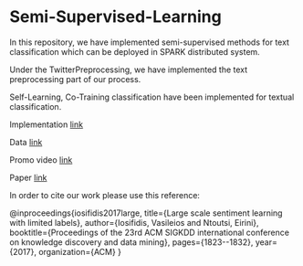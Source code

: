 # Semi-Supervised-Learning

In this repository, we have implemented semi-supervised methods for text classification which can be deployed in SPARK distributed system.


Under the TwitterPreprocessing, we have implemented the text preprocessing part of our process.

Self-Learning, Co-Training classification have been implemented for textual classification.

Implementation [link](https://github.com/iosifidisvasileios/Semi-Supervised-Learning/)

Data [link](https://www.l3s.de/~iosifidis/TSentiment15/)

Promo video [link](https://www.youtube.com/watch?v=zC2HGGgwetY)

Paper [link](https://dl.acm.org/citation.cfm?id=3098159)

In order to cite our work please use this reference:

@inproceedings{iosifidis2017large,
  title={Large scale sentiment learning with limited labels},
  author={Iosifidis, Vasileios and Ntoutsi, Eirini},
  booktitle={Proceedings of the 23rd ACM SIGKDD international conference on knowledge discovery and data mining},
  pages={1823--1832},
  year={2017},
  organization={ACM}
}
